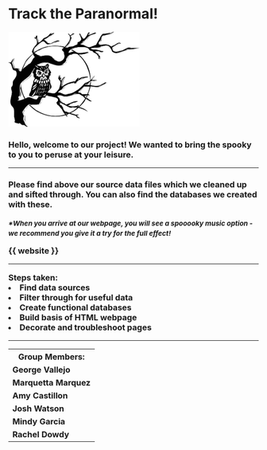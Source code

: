 
<h1><b>Track the Paranormal!</b></h1>
<img src="readme_owl.png">
<h3><strong>Hello, welcome to our project!  We wanted to bring the spooky to you to peruse at your leisure.</strong></h3>
<hr>
<h3>Please find above our source data files which we cleaned up and sifted through.  You can also find the databases we created with these.  

<i><small>*When you arrive at our webpage, you will see a spooooky music option - we recommend you give it a try for the full effect!</i></small>

<strong>{{ website }}</strong>
<hr>
<b>Steps taken:</b>
<li>Find data sources</li>
<li>Filter through for useful data</li>
<li>Create functional databases</li>
<li>Build basis of HTML webpage</li>
<li>Decorate and troubleshoot pages</li>

<hr>
<table>
    <tr>
        <th>Group Members:</th>
    </tr>
    <tr>
        <td>George Vallejo</td>
    </tr>
    <tr>
        <td>Marquetta Marquez</td>
    </tr>
    <tr>
        <td>Amy Castillon</td>
    </tr>
    <tr>
        <td>Josh Watson</td>
    </tr>
    <tr>
        <td>Mindy Garcia</td>
    </tr>
    <tr>
        <td>Rachel Dowdy</td>
    </tr>
</table>